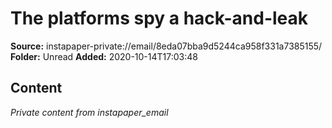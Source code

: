 # The platforms spy a hack-and-leak

**Source:** instapaper-private://email/8eda07bba9d5244ca958f331a7385155/
**Folder:** Unread
**Added:** 2020-10-14T17:03:48




## Content
*Private content from instapaper_email*
